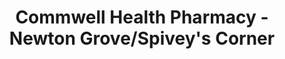 ---
title: "Commwell Health Pharmacy - Newton Grove/Spivey's Corner"
url: /dunn/commwell-health-pharmacy-newton-grove-spiveys-corner/
shop: chemist
---